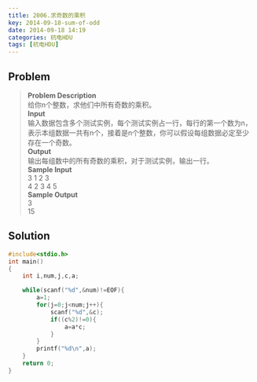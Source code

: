 ```yaml
---
title: 2006.求奇数的乘积
key: 2014-09-18-sum-of-odd
date: 2014-09-18 14:19
categories: 杭电HDU
tags: [杭电HDU]
---
```

## Problem
>**Problem Description**  
给你n个整数，求他们中所有奇数的乘积。  
**Input**  
输入数据包含多个测试实例，每个测试实例占一行，每行的第一个数为n，表示本组数据一共有n个，接着是n个整数，你可以假设每组数据必定至少存在一个奇数。   
**Output**  
输出每组数中的所有奇数的乘积，对于测试实例，输出一行。  
**Sample Input**  
3 1 2 3  
4 2 3 4 5  
**Sample Output**  
3  
15  

## Solution
```cpp
#include<stdio.h>
int main()
{
	int i,num,j,c,a;

	while(scanf("%d",&num)!=EOF){
		a=1;                        
		for(j=0;j<num;j++){
			scanf("%d",&c);
			if((c%2)!=0){
				a=a*c;
			}                 
		}
		printf("%d\n",a);
	}
	return 0;
}
```
